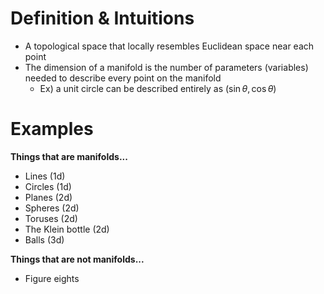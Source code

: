 
# Definition & Intuitions
- A topological space that locally resembles Euclidean space near each point
- The dimension of a manifold is the number of parameters (variables) needed to describe every point on the manifold
  - Ex) a unit circle can be described entirely as $(\sin\theta,\cos\theta)$

# Examples
**Things that are manifolds...**
- Lines (1d)
- Circles (1d)
- Planes (2d)
- Spheres (2d)
- Toruses (2d)
- The Klein bottle (2d)
- Balls (3d)

**Things that are not manifolds...**
- Figure eights


